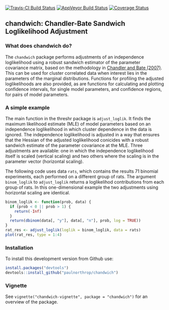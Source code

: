 
<!-- README.md is generated from README.Rmd. Please edit that file -->
[![Travis-CI Build Status](https://travis-ci.org/paulnorthrop/chandwich.svg?branch=master)](https://travis-ci.org/paulnorthrop/chandwich) [![AppVeyor Build Status](https://ci.appveyor.com/api/projects/status/github/paulnorthrop/chandwich?branch=master&svg=true)](https://ci.appveyor.com/project/paulnorthrop/chandwich) [![Coverage Status](https://codecov.io/github/paulnorthrop/chandwich/coverage.svg?branch=master)](https://codecov.io/github/paulnorthrop/chandwich?branch=master)

chandwich: Chandler-Bate Sandwich Loglikelihood Adjustment
----------------------------------------------------------

### What does chandwich do?

The `chandwich` package performs adjustments of an independence loglikelihood using a robust sandwich estimator of the parameter covariance matrix, based on the methodology in [Chandler and Bate (2007)](http://dx.doi.org/10.1093/biomet/asm015). This can be used for cluster correlated data when interest lies in the parameters of the marginal distributions. Functions for profiling the adjusted loglikelihoods are also provided, as are functions for calculating and plotting confidence intervals, for single model parameters, and confidence regions, for pairs of model parameters.

### A simple example

The main function in the threshr package is `adjust_loglik`. It finds the maximum likelihood estimate (MLE) of model parameters based on an independence loglikelihood in which cluster dependence in the data is ignored. The independence loglikelihood is adjusted in a way that ensures that the Hessian of the adjusted loglikelihood conicides with a robust sandwich estimate of the parameter covariance at the MLE. Three adjustments are available: one in which the independence loglikelihood itself is scaled (vertical scaling) and two others where the scaling is in the parameter vector (horizontal scaling).

The following code uses data `rats`, which contains the results 71 binomial experiments, each performed on a different group of rats. The argument `binom_loglik` to `adjust_loglik` returns a loglikelihod contributions from each group of rats. In this one-dimensional example the two adjustments using horizontal scaling are identical.

``` r
binom_loglik <- function(prob, data) {
  if (prob < 0 || prob > 1) {
    return(-Inf)
  }
  return(dbinom(data[, "y"], data[, "n"], prob, log = TRUE))
}
rat_res <- adjust_loglik(loglik = binom_loglik, data = rats)
plot(rat_res, type = 1:4)
```

### Installation

To install this development version from Github use:

``` r
install.packages("devtools")
devtools::install_github("paulnorthrop/chandwich")
```

### Vignette

See `vignette("chandwich-vignette", package = "chandwich")` for an overview of the package.
